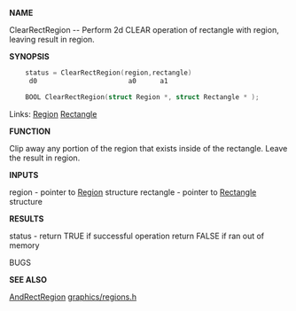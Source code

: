 
**NAME**

ClearRectRegion -- Perform 2d CLEAR operation of rectangle
with region, leaving result in region.

**SYNOPSIS**

```c
    status = ClearRectRegion(region,rectangle)
     d0                       a0      a1

    BOOL ClearRectRegion(struct Region *, struct Rectangle * );

```
Links: [Region](_00B7) [Rectangle](_00A6) 

**FUNCTION**

Clip away any portion of the region that exists inside
of the rectangle. Leave the result in region.

**INPUTS**

region - pointer to [Region](_00B7) structure
rectangle - pointer to [Rectangle](_00A6) structure

**RESULTS**

status - return TRUE if successful operation
return FALSE if ran out of memory

BUGS

**SEE ALSO**

[AndRectRegion](AndRectRegion) [graphics/regions.h](_00B7)
